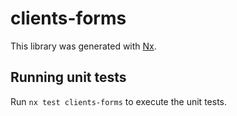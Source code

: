 # clients-forms

This library was generated with [Nx](https://nx.dev).

## Running unit tests

Run `nx test clients-forms` to execute the unit tests.
